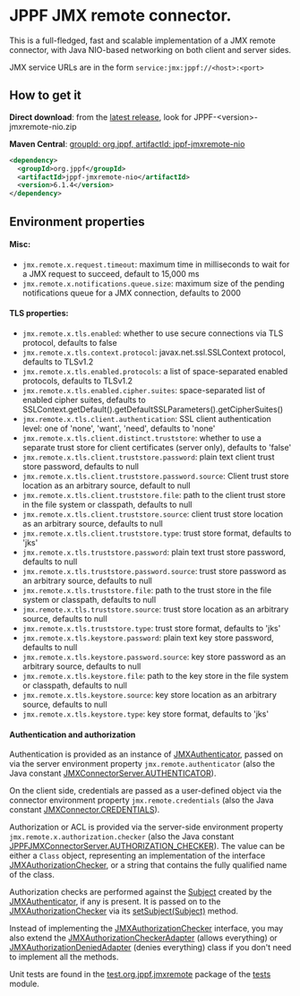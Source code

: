 # JPPF JMX remote connector.


This is a full-fledged, fast and scalable implementation of a JMX remote connector, with Java NIO-based networking on both client and server sides.

JMX service URLs are in the form `service:jmx:jppf://<host>:<port>`

## How to get it

**Direct download**: from the [latest release](https://github.com/jppf-grid/JPPF/releases/tag/v_6_1_4), look for JPPF-&lt;version&gt;-jmxremote-nio.zip

**Maven Central**: [groupId: org.jppf, artifactId: jppf-jmxremote-nio](https://search.maven.org/search?q=g:org.jppf%20AND%20a:jppf-jmxremote-nio&core=gav)

~~~xml
<dependency>
  <groupId>org.jppf</groupId>
  <artifactId>jppf-jmxremote-nio</artifactId>
  <version>6.1.4</version>
</dependency>
~~~

## Environment properties

#### Misc:

* `jmx.remote.x.request.timeout`: maximum time in milliseconds to wait for a JMX request to succeed, default to 15,000 ms
* `jmx.remote.x.notifications.queue.size`: maximum size of the pending notifications queue for a JMX connection, defaults to 2000

#### TLS properties:

* `jmx.remote.x.tls.enabled`: whether to use secure connections via TLS protocol, defaults to false 
* `jmx.remote.x.tls.context.protocol`: javax.net.ssl.SSLContext protocol, defaults to TLSv1.2
* `jmx.remote.x.tls.enabled.protocols`: a list of space-separated enabled protocols, defaults to TLSv1.2
* `jmx.remote.x.tls.enabled.cipher.suites`: space-separated list of enabled cipher suites, defaults to SSLContext.getDefault().getDefaultSSLParameters().getCipherSuites()
* `jmx.remote.x.tls.client.authentication`: SSL client authentication level: one of 'none', 'want', 'need', defaults to 'none'
* `jmx.remote.x.tls.client.distinct.truststore`: whether to use a separate trust store for client certificates (server only), defaults to 'false'
* `jmx.remote.x.tls.client.truststore.password`: plain text client trust store password, defaults to null
* `jmx.remote.x.tls.client.truststore.password.source`: Client trust store location as an arbitrary source, default to null
* `jmx.remote.x.tls.client.truststore.file`: path to the client trust store in the file system or classpath, defaults to null
* `jmx.remote.x.tls.client.truststore.source`: client trust store location as an arbitrary source, defaults to null
* `jmx.remote.x.tls.client.truststore.type`: trust store format, defaults to 'jks'
* `jmx.remote.x.tls.truststore.password`: plain text trust store password, defaults to null
* `jmx.remote.x.tls.truststore.password.source`: trust store password as an arbitrary source, defaults to null
* `jmx.remote.x.tls.truststore.file`: path to the trust store in the file system or classpath, defaults to null
* `jmx.remote.x.tls.truststore.source`: trust store location as an arbitrary source, defaults to null
* `jmx.remote.x.tls.truststore.type`: trust store format, defaults to 'jks'
* `jmx.remote.x.tls.keystore.password`: plain text key store password, defaults to null
* `jmx.remote.x.tls.keystore.password.source`: key store password as an arbitrary source, defaults to null
* `jmx.remote.x.tls.keystore.file`: path to the key store in the file system or classpath, defaults to null
* `jmx.remote.x.tls.keystore.source`: key store location as an arbitrary source, defaults to null
* `jmx.remote.x.tls.keystore.type`: key store format, defaults to 'jks'

#### Authentication and authorization

Authentication is provided as an instance of [JMXAuthenticator](https://docs.oracle.com/javase/8/docs/api/index.html?javax/management/remote/JMXAuthenticator.html), passed on via the server environment property `jmx.remote.authenticator` (also the Java constant [JMXConnectorServer.AUTHENTICATOR](https://docs.oracle.com/javase/8/docs/api/javax/management/remote/JMXConnectorServer.html#AUTHENTICATOR)).

On the client side, credentials are passed as a user-defined object via the connector environment property `jmx.remote.credentials` (also the Java constant
[JMXConnector.CREDENTIALS](https://docs.oracle.com/javase/8/docs/api/javax/management/remote/JMXConnector.html#CREDENTIALS)).

Authorization or ACL is provided via the server-side environment property `jmx.remote.x.authorization.checker` (also the Java constant
[JPPFJMXConnectorServer.AUTHORIZATION_CHECKER](https://www.jppf.org/javadoc/6.1/org/jppf/jmxremote/JPPFJMXConnectorServer.html#AUTHORIZATION_CHECKER)). The value can be either a `Class` object, representing an implementation
of the interface [JMXAuthorizationChecker](https://www.jppf.org/javadoc/6.1/index.html?org/jppf/jmxremote/JMXAuthorizationChecker.html), or a string that contains the fully qualified name of the class.

Authorization checks are performed against the [Subject](https://docs.oracle.com/javase/8/docs/api/index.html?javax/security/auth/Subject.html) created by the [JMXAuthenticator](https://docs.oracle.com/javase/8/docs/api/index.html?javax/management/remote/JMXAuthenticator.html), if any is present. It is passed on to the [JMXAuthorizationChecker](https://www.jppf.org/javadoc/6.1/index.html?org/jppf/jmxremote/JMXAuthorizationChecker.html) via its [setSubject(Subject)](https://www.jppf.org/javadoc/6.1/org/jppf/jmxremote/JMXAuthorizationChecker.html#setSubject(javax.security.auth.Subject)) method.

Instead of implementing the [JMXAuthorizationChecker](https://www.jppf.org/javadoc/6.1/index.html?org/jppf/jmxremote/JMXAuthorizationChecker.html) interface, you may also extend the [JMXAuthorizationCheckerAdapter](https://www.jppf.org/javadoc/6.1/index.html?org/jppf/jmxremote/JMXAuthorizationCheckerAdapter.html) (allows everything) or [JMXAuthorizationDeniedAdapter](https://www.jppf.org/javadoc/6.1/index.html?org/jppf/jmxremote/JMXAuthorizationDeniedAdapter.html) (denies everything) class if you don't need to implement all the methods.

Unit tests are found in the [test.org.jppf.jmxremote](../tests/src/tests/test/org/jppf/jmxremote) package of the [tests](../tests) module.
